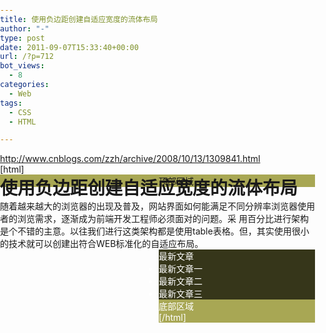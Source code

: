 ```yaml
---
title: 使用负边距创建自适应宽度的流体布局
author: "-"
type: post
date: 2011-09-07T15:33:40+00:00
url: /?p=712
bot_views:
  - 8
categories:
  - Web
tags:
  - CSS
  - HTML

---
```

http://www.cnblogs.com/zzh/archive/2008/10/13/1309841.html

[html]
  
<!DOCTYPE html>
  
<html>
  
<head>
  
<title>CTS</title>
  
<style type="text/css">
  
body,p,h1,h2,ul {
  
margin:0;padding:0;
  
}
  
#header {
  
background-color: #A8A754;
  
}
  
#footer {
  
background-color: #A8A754;
  
clear: both;
  
}
  
#mainer {
  
width: 100%;
  
margin-right: -250px;
  
float: left;
  
}
  
#sideBar {
  
float: right;
  
width: 250px;
  
color: #FFF;
  
background-color: #36361A;
  
}
  
#main {
  
margin-right: 250px;
  
background-color: #616030;
  
}
  
</style>
  
</head>
  
<body>
  
<div id="header">顶部区域
  
<div id="mainer">
  
<h1>使用负边距创建自适应宽度的流体布局</h1>
  
随着越来越大的浏览器的出现及普及，网站界面如何能满足不同分辨率浏览器使用者的浏览需求，逐渐成为前端开发工程师必须面对的问题。采 用百分比进行架构是个不错的主意。以往我们进行这类架构都是使用table表格。但，其实使用很小的技术就可以创建出符合WEB标准化的自适应布局。 
  
  
<div id="sideBar">
  
最新文章
  
<ul>
  
<li>最新文章一</li>
  
<li>最新文章二</li>
  
<li>最新文章三</li>
  
</ul>
  
  
<div id="footer">底部区域
  
</body>
  
</html>

[/html]